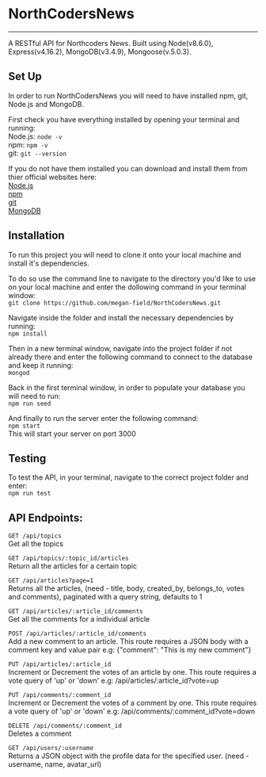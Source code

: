 # NorthCodersNews
***

A RESTful API for Northcoders News. Built using Node(v8.6.0), Express(v4.16.2), MongoDB(v3.4.9), Mongoose(v.5.0.3).

<!-- deployed here() ... -->

## Set Up

In order to run NorthCodersNews you will need to have installed npm, git, Node.js and MongoDB. 

First check you have everything installed by opening your terminal and running:  
Node.js:    `node -v`   
npm:        `npm -v`  
git:        `git --version`   

If you do not have them installed you can download and install them from thier official websites here:  
    [Node.js](https://nodejs.org/en/)  
    [npm](https://www.npmjs.com/get-npm)  
    [git](https://git-scm.com/)  
    [MongoDB](https://www.mongodb.com/download-center?jmp=nav#community)
    

## Installation 

To run this project you will need to clone it onto your local machine and install it's dependencies.

To do so use the command line to navigate to the directory you'd like to use on your local machine and enter the dollowing command in your terminal window:  
`git clone https://github.com/megan-field/NorthCodersNews.git`

Navigate inside the folder and install the necessary dependencies by running:  
`npm install`

Then in a new terminal window, navigate into the project folder if not already there and enter the following command to connect to the database and keep it running:  
`mongod`

Back in the first terminal window, in order to populate your database you will need to run:  
`npm run seed`

And finally to run the server enter the following command:  
`npm start`  
This will start your server on port 3000


## Testing

To test the API, in your terminal, navigate to the correct project folder and enter:  
`npm run test`


## API Endpoints:

```GET /api/topics```                             
Get all the topics  

```GET /api/topics/:topic_id/articles```        
Return all the articles for a certain topic  

```GET /api/articles?page=1```                         
Returns all the articles, (need - title, body, created_by, belongs_to, votes and comments), paginated with a query string, defaults to 1  

```GET /api/articles/:article_id/comments```        
Get all the comments for a individual article  

```POST /api/articles/:article_id/comments ```      
Add a new comment to an article. This route requires a JSON body with a comment key and value pair e.g: {"comment": "This is my new comment"}  

 ```PUT /api/articles/:article_id```                
Increment or Decrement the votes of an article by one. This route requires a vote query of 'up' or 'down'  e.g: /api/articles/:article_id?vote=up  
 
```PUT /api/comments/:comment_id```                 
Increment or Decrement the votes of a comment by one. This route requires a vote query of 'up' or 'down'   e.g: /api/comments/:comment_id?vote=down  

```DELETE /api/comments/:comment_id```              
Deletes a comment  

```GET /api/users/:username```                      
Returns a JSON object with the profile data for the specified user. (need - username, name, avatar_url)  